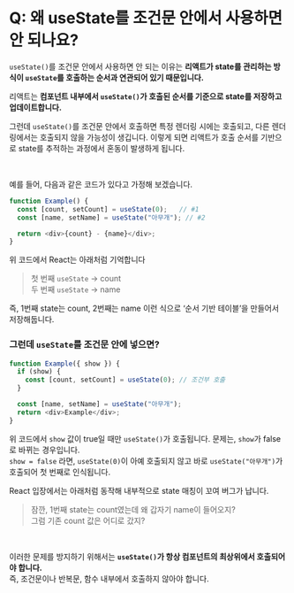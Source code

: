 # Q: 왜 useState를 조건문 안에서 사용하면 안 되나요?

`useState()`를 조건문 안에서 사용하면 안 되는 이유는 **리액트가 state를 관리하는 방식이 `useState`를 호출하는 순서과 연관되어 있기 때문입니다.**

리액트는 **컴포넌트 내부에서 `useState()`가 호출된 순서를 기준으로 state를 저장하고 업데이트합니다.**   

그런데 `useState()`를 조건문 안에서 호출하면 특정 렌더링 시에는 호출되고, 다른 렌더링에서는 호출되지 않을 가능성이 생깁니다. 이렇게 되면 리액트가 호출 순서를 기반으로 state를 추적하는 과정에서 혼동이 발생하게 됩니다.

<br/>

예를 들어, 다음과 같은 코드가 있다고 가정해 보겠습니다.

```javascript
function Example() {
  const [count, setCount] = useState(0);   // #1
  const [name, setName] = useState("아무개"); // #2

  return <div>{count} - {name}</div>;
}
```
위 코드에서 React는 아래처럼 기억합니다 

> 첫 번째  `useState` → count  
> 두 번째  `useState` → name

즉, 1번째 state는 count, 2번째는 name 이런 식으로 ‘순서 기반 테이블’을 만들어서 저장해둡니다.

### 그런데 `useState`를 조건문 안에 넣으면?

```javascript
function Example({ show }) {
  if (show) {
    const [count, setCount] = useState(0); // 조건부 호출
  }

  const [name, setName] = useState("아무개");
  return <div>Example</div>;
}
```
위 코드에서 `show` 값이 true일 때만 `useState()`가 호출됩니다. 문제는, `show`가 false로 바뀌는 경우입니다.  
`show = false` 라면, `useState(0)`이 아예 호출되지 않고 바로 `useState("아무개")`가 호출되어 첫 번째로 인식됩니다.

React 입장에서는 아래처럼 동작해 내부적으로 state 매칭이 꼬여 버그가 납니다.

> 잠깐, 1번째 state는 count였는데 왜 갑자기 name이 들어오지?  
> 그럼 기존 count 값은 어디로 갔지?

<br/>

이러한 문제를 방지하기 위해서는 **`useState()`가 항상 컴포넌트의 최상위에서 호출되어야 합니다.**   
즉, 조건문이나 반복문, 함수 내부에서 호출하지 않아야 합니다.
